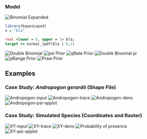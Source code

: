 ### Model

![Binomial Expanded](/gif/binomial_exp_eq.gif)
``` R
library(bayesLopod)
x = "bla"
```

``` Stan
real <lower = 0, upper = 1> bla;
target += normal_lpdf(bla | 0,1)
```


![Double Binomial](/gif/binomialpq_eq.gif)
![psi Prior](/gif/psi_prior.gif)
![qRate Prior](/gif/qRate_prior.gif)
![Double Binomial pi](/gif/binomialpiq_eq.gif)
![pRange Prior](/gif/pRange_prior.gif)
![Praw Prior](/gif/praw_prior.gif)

## Examples
### Case Study: _Andropogon gerardii_ (Shape File)

![Andropogon-input](/gif/Andropogon_input.gif)
![Andropogon-trace](/gif/Andropogon_trace.gif)
![Andropogon-dens](/gif/Andropogon_dens.gif)
![Andropogon-psi-spplot](/gif/Andropogon_psi_spplot.gif)

### Case Study: Simulated Species (Coordinates and Raster)

![XY-input](/gif/XY_Input.gif)
![XY-trace](/gif/XYTrace.gif)
![XY-dens](/gif/XYDens.gif)
![Probability of presence](/gif/prPres_eq.gif)
![XY-psi-spplot](/gif/XY_raster.gif)
